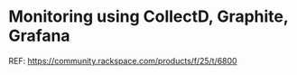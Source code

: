 # Monitoring using CollectD, Graphite, Grafana
REF: https://community.rackspace.com/products/f/25/t/6800
